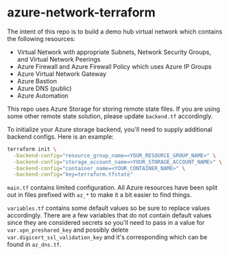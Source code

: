 # azure-network-terraform

The intent of this repo is to build a demo hub virtual network which contains the following resources:

- Virtual Network with appropriate Subnets, Network Security Groups, and Virtual Network Peerings
- Azure Firewall and Azure Firewall Policy which uses Azure IP Groups
- Azure Virtual Network Gateway
- Azure Bastion
- Azure DNS (public)
- Azure Automation

This repo uses Azure Storage for storing remote state files. If you are using some other remote state solution, please update `backend.tf` accordingly.

To initialize your Azure storage backend, you'll need to supply additional backend configs. Here is an example:

```sh
terraform init \
  -backend-config="resource_group_name=<YOUR_RESOURCE_GROUP_NAME>" \
  -backend-config="storage_account_name=<YOUR_STORAGE_ACCOUNT_NAME>" \
  -backend-config="container_name=<YOUR_CONTAINER_NAME>" \
  -backend-config="key=terraform.tfstate"
```

`main.tf` contains limited configuration. All Azure resources have been split out in files prefixed with `az_*` to make it a bit easier to find things.

`variables.tf` contains some default values so be sure to replace values accordingly. There are a few variables that do not contain default values since they are considered secrets so you'll need to pass in a value for `var.vpn_preshared_key` and possibly delete `var.digicert_ssl_validation_key` and it's corresponding which can be found in `az_dns.tf`.

